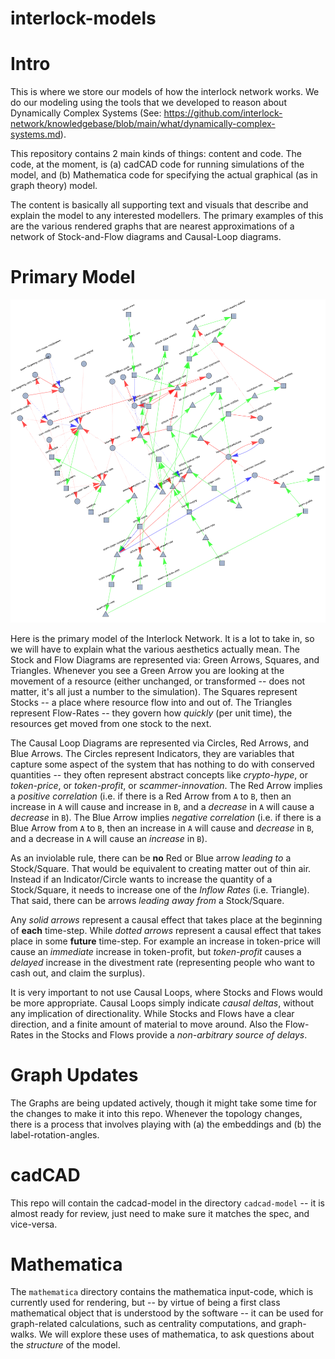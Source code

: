 # interlock-models

# Intro

This is where we store our models of how the interlock network works.
We do our modeling using the tools that we developed to reason about
Dynamically Complex Systems (See: https://github.com/interlock-network/knowledgebase/blob/main/what/dynamically-complex-systems.md).

This repository contains 2 main kinds of things: content and code.
The code, at the moment, is (a) cadCAD code for running simulations of the
model, and (b) Mathematica code for specifying the actual graphical (as in
graph theory) model.

The content is basically all supporting text and visuals that describe
and explain the model to any interested modellers. The primary examples of this
are the various rendered graphs that are nearest approximations of a
network of Stock-and-Flow diagrams and Causal-Loop diagrams.

# Primary Model

![](./graphs/interlock-graph-1.png)

Here is the primary model of the Interlock Network. It is a lot to take in,
so we will have to explain what the various aesthetics actually mean. The
Stock and Flow Diagrams are represented via: Green Arrows, Squares, and Triangles.
Whenever you see a Green Arrow you are looking at the movement of a resource
(either unchanged, or transformed -- does not matter, it's all just a number
to the simulation). The Squares represent Stocks -- a place where resource flow
into and out of. The Triangles represent Flow-Rates -- they govern how _quickly_
(per unit time), the resources get moved from one stock to the next.

The Causal Loop Diagrams are represented via Circles, Red Arrows, and Blue Arrows.
The Circles represent Indicators, they are variables that capture some aspect of the system
that has nothing to do with conserved quantities -- they often represent abstract
concepts like _crypto-hype_, or _token-price_, or _token-profit_, or _scammer-innovation_.
The Red Arrow implies a _positive correlation_ (i.e. if there is a Red Arrow from `A`
to `B`, then an increase in `A` will cause and increase in `B`, and a _decrease_ in `A`
will cause a _decrease_ in `B`). The Blue Arrow implies _negative correlation_ (i.e. if there
is a Blue Arrow from `A` to `B`, then an increase in `A` will cause and _decrease_ in `B`, and a
decrease in `A` will cause an _increase_ in `B`).

As an inviolable rule, there can be **no** Red or Blue arrow _leading to_ a Stock/Square.
That would be equivalent to creating matter out of thin air. Instead if an Indicator/Circle
wants to increase the quantity of a Stock/Square, it needs to increase one of the _Inflow Rates_
(i.e. Triangle). That said, there can be arrows _leading away from_ a Stock/Square.

Any _solid arrows_ represent a causal effect that takes place at the beginning of **each** time-step.
While _dotted arrows_ represent a causal effect that takes place in some **future** time-step.
For example an increase in token-price will cause an _immediate_ increase in token-profit,
but _token-profit_ causes a _delayed_ increase in the divestment rate (representing people who
want to cash out, and claim the surplus).

It is very important to not use Causal Loops, where Stocks and Flows would be more appropriate.
Causal Loops simply indicate _causal deltas_, without any implication of directionality. While
Stocks and Flows have a clear direction, and a finite amount of material to move around. Also
the Flow-Rates in the Stocks and Flows provide a _non-arbitrary source of delays_.

# Graph Updates

The Graphs are being updated actively, though it might take some time for the changes to
make it into this repo. Whenever the topology changes, there is a process that involves playing
with (a) the embeddings and (b) the label-rotation-angles.

# cadCAD

This repo will contain the cadcad-model in the directory `cadcad-model` -- it is almost
ready for review, just need to make sure it matches the spec, and vice-versa.

# Mathematica

The `mathematica` directory contains the mathematica input-code, which is currently
used for rendering, but -- by virtue of being a first class mathematical object that
is understood by the software -- it can be used for graph-related calculations,
such as centrality computations, and graph-walks. We will explore these uses of
mathematica, to ask questions about the _structure_ of the model.



